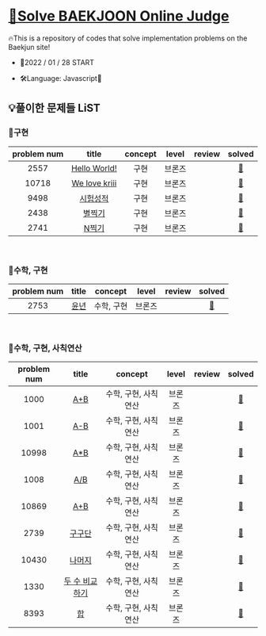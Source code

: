# [🎯Solve BAEKJOON Online Judge](https://www.acmicpc.net/)

🔥This is a repository of codes that solve implementation problems on the Baekjun site!

- 🎉2022 / 01 / 28 START

- 🛠Language: Javascript🚀

## 💡풀이한 문제들 LiST

### 🦅구현

| problem num |                                                  title                                                  | concept | level  | review |                                                 solved                                                  |
| :---------: | :-----------------------------------------------------------------------------------------------------: | :-----: | :----: | :----: | :-----------------------------------------------------------------------------------------------------: |
|    2557     |                     <a href="https://www.acmicpc.net/problem/2557">Hello World!</a>                     |  구현   | 브론즈 |        |       <a href="https://github.com/Y00NMIN/BAEKJOON/blob/main/Javascript/BOJ2-----/2557.js">📄</a>       |
|    10718    | <a href="https://github.com/Y00NMIN/BAEKJOON/blob/main/Javascript/BOJ1-----/10718.js">We love kriii</a> |  구현   | 브론즈 |        | <a href="https://github.com/byhhh2/Coding-Test-Preparations/blob/master/Python-BAEKJOON/3460.py">📄</a> |
|    9498     |                       <a href="https://www.acmicpc.net/problem/9498">시험성적</a>                       |  구현   | 브론즈 |        |       <a href="https://github.com/Y00NMIN/BAEKJOON/blob/main/Javascript/BOJ9-----/9498.js">📄</a>       |
|    2438     |                        <a href="https://www.acmicpc.net/problem/2438">별찍기</a>                        |  구현   | 브론즈 |        |       <a href="https://github.com/Y00NMIN/BAEKJOON/blob/main/Javascript/BOJ2-----/2438.js">📄</a>       |
|    2741     |                        <a href="https://www.acmicpc.net/problem/2741">N찍기</a>                         |  구현   | 브론즈 |        |       <a href="https://github.com/Y00NMIN/BAEKJOON/blob/main/Javascript/BOJ2-----/2741.js">📄</a>       |

<br>

### 🦅수학, 구현

| problem num |                          title                          |  concept   | level  | review |                                           solved                                            |
| :---------: | :-----------------------------------------------------: | :--------: | :----: | :----: | :-----------------------------------------------------------------------------------------: |
|    2753     | <a href="https://www.acmicpc.net/problem/2753">윤년</a> | 수학, 구현 | 브론즈 |        | <a href="https://github.com/Y00NMIN/BAEKJOON/blob/main/Javascript/BOJ2-----/2753.js">📄</a> |

<br>

### 🦅수학, 구현, 사칙연산

| problem num |                               title                               |       concept        | level  | review |                                            solved                                            |
| :---------: | :---------------------------------------------------------------: | :------------------: | :----: | :----: | :------------------------------------------------------------------------------------------: |
|    1000     |      <a href="https://www.acmicpc.net/problem/1000">A+B</a>       | 수학, 구현, 사칙연산 | 브론즈 |        | <a href="https://github.com/Y00NMIN/BAEKJOON/blob/main/Javascript/BOJ1-----/1000.js">📄</a>  |
|    1001     |      <a href="https://www.acmicpc.net/problem/1001">A-B</a>       | 수학, 구현, 사칙연산 | 브론즈 |        | <a href="https://github.com/Y00NMIN/BAEKJOON/blob/main/Javascript/BOJ1-----/1001.js">📄</a>  |
|    10998    |     <a href="https://www.acmicpc.net/problem/10998">A\*B</a>      | 수학, 구현, 사칙연산 | 브론즈 |        | <a href="https://github.com/Y00NMIN/BAEKJOON/blob/main/Javascript/BOJ1-----/10998.js">📄</a> |
|    1008     |      <a href="https://www.acmicpc.net/problem/1008">A/B</a>       | 수학, 구현, 사칙연산 | 브론즈 |        | <a href="https://github.com/Y00NMIN/BAEKJOON/blob/main/Javascript/BOJ1-----/1008.js">📄</a>  |
|    10869    |      <a href="https://www.acmicpc.net/problem/10869">A+B</a>      | 수학, 구현, 사칙연산 | 브론즈 |        | <a href="https://github.com/Y00NMIN/BAEKJOON/blob/main/Javascript/BOJ1-----/10869.js">📄</a> |
|    2739     |     <a href="https://www.acmicpc.net/problem/2739">구구단</a>     | 수학, 구현, 사칙연산 | 브론즈 |        | <a href="https://github.com/Y00NMIN/BAEKJOON/blob/main/Javascript/BOJ2-----/2739.js">📄</a>  |
|    10430    |    <a href="https://www.acmicpc.net/problem/10430">나머지</a>     | 수학, 구현, 사칙연산 | 브론즈 |        | <a href="https://github.com/Y00NMIN/BAEKJOON/blob/main/Javascript/BOJ1-----/10430.js">📄</a> |
|    1330     | <a href="https://www.acmicpc.net/problem/1330">두 수 비교하기</a> | 수학, 구현, 사칙연산 | 브론즈 |        | <a href="https://github.com/Y00NMIN/BAEKJOON/blob/main/Javascript/BOJ1-----/1330.js">📄</a>  |
|    8393     |       <a href="https://www.acmicpc.net/problem/8393">합</a>       | 수학, 구현, 사칙연산 | 브론즈 |        | <a href="https://github.com/Y00NMIN/BAEKJOON/blob/main/Javascript/BOJ8-----/8393.js">📄</a>  |

<br>
